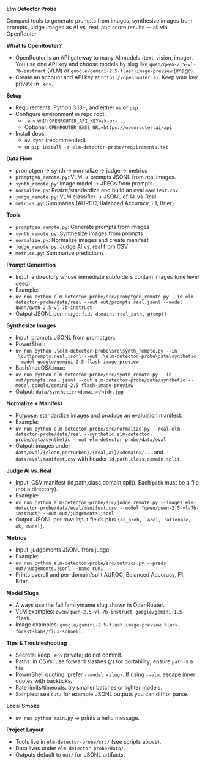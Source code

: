 **Elm Detector Probe**

Compact tools to generate prompts from images, synthesize images from prompts, judge images as AI vs. real, and score results — all via OpenRouter.

**What Is OpenRouter?**
- OpenRouter is an API gateway to many AI models (text, vision, image). You use one API key and choose models by slug like `qwen/qwen-2.5-vl-7b-instruct` (VLM) or `google/gemini-2.5-flash-image-preview` (image).
- Create an account and API key at `https://openrouter.ai`. Keep your key private in `.env`.

**Setup**
- Requirements: Python 3.13+, and either `uv` or `pip`.
- Configure environment in repo root:
  - `.env` with `OPENROUTER_API_KEY=sk-or-...`
  - Optional: `OPENROUTER_BASE_URL=https://openrouter.ai/api`
- Install deps:
  - `uv sync` (recommended)
  - or `pip install -r elm-detector-probe/requirements.txt`

**Data Flow**
- promptgen → synth → normalize → judge → metrics
- `promptgen_remote.py`: VLM → prompts JSONL from real images.
- `synth_remote.py`: Image model → JPEGs from prompts.
- `normalize.py`: Resize/standardize and build an eval `manifest.csv`.
- `judge_remote.py`: VLM classifier → JSONL of AI-vs-Real.
- `metrics.py`: Summaries (AUROC, Balanced Accuracy, F1, Brier).

**Tools**
- `promptgen_remote.py`: Generate prompts from images
- `synth_remote.py`: Synthesize images from prompts
- `normalize.py`: Normalize images and create manifest
- `judge_remote.py`: Judge AI vs. real from CSV
- `metrics.py`: Summarize predictions

**Prompt Generation**
- Input: a directory whose immediate subfolders contain images (one level deep).
- Example:
- `uv run python elm-detector-probe/src/promptgen_remote.py --in elm-detector-probe/data/real --out out/prompts.real.jsonl --model qwen/qwen-2.5-vl-7b-instruct`
- Output JSONL per image: `{id, domain, real_path, prompt}`

**Synthesize Images**
- Input: prompts JSONL from promptgen.
- PowerShell:
- `uv run python .\elm-detector-probe\src\synth_remote.py --in .\out\prompts.real.jsonl --out .\elm-detector-probe\data\synthetic --model google/gemini-2.5-flash-image-preview`
- Bash/macOS/Linux:
- `uv run python elm-detector-probe/src/synth_remote.py --in out/prompts.real.jsonl --out elm-detector-probe/data/synthetic --model google/gemini-2.5-flash-image-preview`
- Output: `data/synthetic/<domain>/<id>.jpg`

**Normalize + Manifest**
- Purpose: standardize images and produce an evaluation manifest.
- Example:
- `uv run python elm-detector-probe/src/normalize.py --real elm-detector-probe/data/real --synthetic elm-detector-probe/data/synthetic --out elm-detector-probe/data/eval`
- Output: images under `data/eval/{clean,perturbed}/{real,ai}/<domain>/...` and `data/eval/manifest.csv` with header `id,path,class,domain,split`.

**Judge AI vs. Real**
- Input: CSV manifest (id,path,class,domain,split). Each `path` must be a file (not a directory).
- Example:
- `uv run python elm-detector-probe/src/judge_remote.py --images elm-detector-probe/data/eval/manifest.csv --model "qwen/qwen-2.5-vl-7b-instruct" --out out/judgements.jsonl`
- Output JSONL per row: input fields plus `{ai_prob, label, rationale, ok, model}`.

**Metrics**
- Input: judgements JSONL from judge.
- Example:
- `uv run python elm-detector-probe/src/metrics.py --preds out/judgements.jsonl --name run1`
- Prints overall and per-domain/split AUROC, Balanced Accuracy, F1, Brier.

**Model Slugs**
- Always use the full family/name slug shown in OpenRouter.
- VLM examples: `qwen/qwen-2.5-vl-7b-instruct`, `google/gemini-1.5-flash`.
- Image examples: `google/gemini-2.5-flash-image-preview`, `black-forest-labs/flux-schnell`.

**Tips & Troubleshooting**
- Secrets: keep `.env` private; do not commit.
- Paths: in CSVs, use forward slashes (`/`) for portability; ensure `path` is a file.
- PowerShell quoting: prefer `--model <slug>`. If using `--vlm`, escape inner quotes with backticks.
- Rate limits/timeouts: try smaller batches or lighter models.
- Samples: see `out/` for example JSONL outputs you can diff or parse.

**Local Smoke**
- `uv run python main.py` → prints a hello message.

**Project Layout**
- Tools live in `elm-detector-probe/src/` (see scripts above).
- Data lives under `elm-detector-probe/data/`.
- Outputs default to `out/` for JSONL artifacts.

